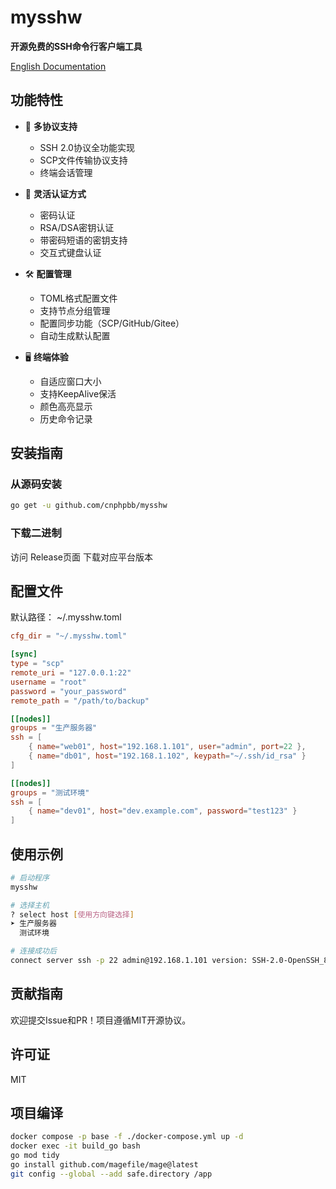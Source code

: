 # mysshw

**开源免费的SSH命令行客户端工具**

[English Documentation](readme.md)

## 功能特性

- 🚀 **多协议支持**
  - SSH 2.0协议全功能实现
  - SCP文件传输协议支持
  - 终端会话管理
  
- 🔑 **灵活认证方式**
  - 密码认证
  - RSA/DSA密钥认证
  - 带密码短语的密钥支持
  - 交互式键盘认证

- 🛠 **配置管理**
  - TOML格式配置文件
  - 支持节点分组管理
  - 配置同步功能（SCP/GitHub/Gitee）
  - 自动生成默认配置

- 🖥 **终端体验**
  - 自适应窗口大小
  - 支持KeepAlive保活
  - 颜色高亮显示
  - 历史命令记录

## 安装指南

### 从源码安装
```bash
go get -u github.com/cnphpbb/mysshw
```
### 下载二进制
访问 Release页面 下载对应平台版本

## 配置文件
默认路径： ~/.mysshw.toml

```toml
cfg_dir = "~/.mysshw.toml"

[sync]
type = "scp"
remote_uri = "127.0.0.1:22"
username = "root"
password = "your_password"
remote_path = "/path/to/backup"

[[nodes]]
groups = "生产服务器"
ssh = [
    { name="web01", host="192.168.1.101", user="admin", port=22 },
    { name="db01", host="192.168.1.102", keypath="~/.ssh/id_rsa" }
]

[[nodes]]
groups = "测试环境"
ssh = [
    { name="dev01", host="dev.example.com", password="test123" }
]
 ```

## 使用示例
```bash
# 启动程序
mysshw

# 选择主机
? select host [使用方向键选择]
➤ 生产服务器
  测试环境

# 连接成功后
connect server ssh -p 22 admin@192.168.1.101 version: SSH-2.0-OpenSSH_8.2p1
 ```
## 贡献指南
欢迎提交Issue和PR！项目遵循MIT开源协议。

## 许可证
MIT


## 项目编译

```bash
docker compose -p base -f ./docker-compose.yml up -d
docker exec -it build_go bash
go mod tidy
go install github.com/magefile/mage@latest
git config --global --add safe.directory /app
```